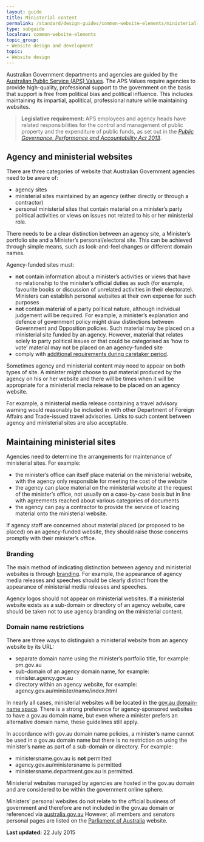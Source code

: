 ```yaml
---
layout: guide
title: Ministerial content
permalink: /standard/design-guides/common-website-elements/ministerial-content/
type: subguide
localnav: common-website-elements
topic_group:
- Website design and development
topic:
- Website design
---
```

Australian Government departments and agencies are guided by the [Australian Public Service (APS) Values](http://www.apsc.gov.au/working-in-the-aps/your-rights-and-responsibilities-as-an-aps-employee). The APS Values require agencies to provide high-quality, professional support to the government on the basis that support is free from political bias and political influence. This includes maintaining its impartial, apolitical, professional nature while maintaining websites.

>**Legislative requirement**: APS employees and agency heads have related responsibilities for the control and management of public property and the expenditure of public funds, as set out in the [_Public Governance, Performance and Accountability Act 2013_](https://www.comlaw.gov.au/Details/C2013A00123/).

## Agency and ministerial websites

There are three categories of website that Australian Government agencies need to be aware of:

*   agency sites
*   ministerial sites maintained by an agency (either directly or through a contractor)
*   personal ministerial sites that contain material on a minister’s party political activities or views on issues not related to his or her ministerial role.

There needs to be a clear distinction between an agency site, a Minister’s portfolio site and a Minister’s personal/electoral site. This can be achieved through simple means, such as look-and-feel changes or different domain names.

Agency-funded sites must:

*   **not** contain information about a minister’s activities or views that have no relationship to the minister’s official duties as such (for example, favourite books or discussion of unrelated activities in their electorate). Ministers can establish personal websites at their own expense for such purposes
*   **not** contain material of a party political nature, although individual judgement will be required. For example, a minister’s explanation and defence of government policy might draw distinctions between Government and Opposition policies. Such material may be placed on a ministerial site funded by an agency. However, material that relates solely to party political issues or that could be categorised as ‘how to vote’ material may not be placed on an agency-funded site
*   comply with [additional requirements during caretaker period](/standard/design-guides/common-website-elements/caretaker-conventions/).

Sometimes agency and ministerial content may need to appear on both types of site. A minister might choose to put material produced by the agency on his or her website and there will be times when it will be appropriate for a ministerial media release to be placed on an agency website.

For example, a ministerial media release containing a travel advisory warning would reasonably be included in with other Department of Foreign Affairs and Trade-issued travel advisories. Links to such content between agency and ministerial sites are also acceptable.

## Maintaining ministerial sites

Agencies need to determine the arrangements for maintenance of ministerial sites. For example:

*   the minister’s office can itself place material on the ministerial website, with the agency only responsible for meeting the cost of the website
*   the agency can place material on the ministerial website at the request of the minister’s office, not usually on a case-by-case basis but in line with agreements reached about various categories of documents
*   the agency can pay a contractor to provide the service of loading material onto the ministerial website.

If agency staff are concerned about material placed (or proposed to be placed) on an agency-funded website, they should raise those concerns promptly with their minister’s office.

### Branding

The main method of indicating distinction between agency and ministerial websites is through [branding](/standard/design-guides/branding/). For example, the appearance of agency media releases and speeches should be clearly distinct from the appearance of ministerial media releases and speeches.

Agency logos should not appear on ministerial websites. If a ministerial website exists as a sub-domain or directory of an agency website, care should be taken not to use agency branding on the ministerial content.

### Domain name restrictions

There are three ways to distinguish a ministerial website from an agency website by its URL:

*   separate domain name using the minister’s portfolio title, for example: pm.gov.au
*   sub-domain of an agency domain name, for example: minister.agency.gov.au
*   directory within an agency website, for example: agency.gov.au/minister/name/index.html

In nearly all cases, ministerial websites will be located in the [gov.au domain-name space](/standard/design-guides/domain-names/). There is a strong preference for agency-sponsored websites to have a gov.au domain name, but even where a minister prefers an alternative domain name, these guidelines still apply.

In accordance with gov.au domain name policies, a minister’s name cannot be used in a gov.au domain name but there is no restriction on using the minister’s name as part of a sub-domain or directory. For example:

*   ministersname.gov.au is **not** permitted
*   agency.gov.au/ministersname is permitted
*   ministersname.department.gov.au is permitted.

Ministerial websites managed by agencies are hosted in the gov.au domain and are considered to be within the government online sphere.

Ministers’ personal websites do not relate to the official business of government and therefore are not included in the gov.au domain or referenced via [australia.gov.au](http://www.australia.gov.au/) However, all members and senators personal pages are listed on the [Parliament of Australia](http://www.aph.gov.au/) website.

**Last updated:** 22 July 2015